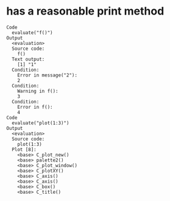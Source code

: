 # has a reasonable print method

    Code
      evaluate("f()")
    Output
      <evaluation>
      Source code: 
        f()
      Text output: 
        [1] "1"
      Condition: 
        Error in message("2"):
        2
      Condition: 
        Warning in f():
        3
      Condition: 
        Error in f():
        4
    Code
      evaluate("plot(1:3)")
    Output
      <evaluation>
      Source code: 
        plot(1:3)
      Plot [8]:
        <base> C_plot_new()
        <base> palette2()
        <base> C_plot_window()
        <base> C_plotXY()
        <base> C_axis()
        <base> C_axis()
        <base> C_box()
        <base> C_title()

